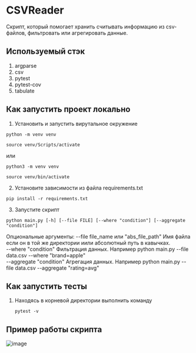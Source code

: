 # CSVReader
Скрипт, который помогает хранить считывать информацию
из csv-файлов, фильтровать или агрегировать данные.

## Используемый стэк
1. argparse
2. csv
3. pytest
4. pytest-cov
5. tabulate

## Как запустить проект локально
1. Установить и запустить вирутальное окружение

```
python -m venv venv
```
```
source venv/Scripts/activate
```

или

```
python3 -m venv venv
```
```
source venv/bin/activate
```

2. Установите зависимости из файла requirements.txt
```
pip install -r requirements.txt
```
3. Запустите скрипт
```
python main.py [-h] [--file FILE] [--where "condition"] [--aggregate "condition"]
```

Опциональные аргументы:
  --file file_name или "abs_file_path"
  Имя файла если он в той же директории иили абсолютный путь в кавычках.    
  --where "condition"
  Фильтрация данных. Например python main.py --file data.csv --where "brand=apple"    
  --aggregate "condition"
  Агрегация данных. Например python main.py --file data.csv --aggregate "rating=avg"

## Как запустить тесты
1. Находясь в корневой директории выполнить команду
   ```
   pytest -v
   ```

## Пример работы скрипта
![image](https://github.com/user-attachments/assets/713f4020-385b-4f2e-8abf-e72e39fa33ed)
